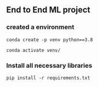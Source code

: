## End to End ML project

### created a environment
```
conda create -p venv python==3.8

conda activate venv/
```

### Install all necessary libraries
```
pip install -r requirements.txt
```
